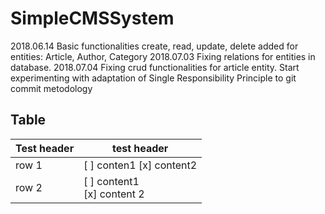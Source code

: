 # SimpleCMSSystem

2018.06.14	Basic functionalities create, read, update, delete added for entities: Article, Author, Category
2018.07.03	Fixing relations for entities in database.
2018.07.04	Fixing crud functionalities for article entity.
		Start experimenting with adaptation of Single Responsibility Principle to git commit metodology

## Table 

| Test header | test header |
| ----------- | ----------- |
| row 1 | [ ] conten1 [x] content2 |
| row 2 | [ ] content1 <br/> [x] content 2 |

